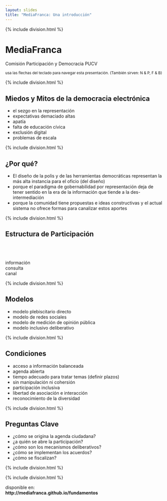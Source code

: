 ```yaml
---
layout: slides
title: "MediaFranca: Una introducción"
---
```

<!-- This space is intentionally left blank -->
{% include division.html %}
<div class='container'>
	<h1 class='jumbo tcenter'>MediaFranca</h1>
	<p>Comisión Participación y Democracia PUCV</p>
	<small>
	<i class='fa fa-keyboard'></i> usa las flechas del teclado para navegar esta presentación. (También sirven: N &amp; P, F &amp; B)
	</small>
</div>

{% include division.html %}

<div class='container'>
	<!-- la motivaciones -->
	<h2>Miedos y Mitos de la democracia electrónica</h2>
	<ul>
		<li>el sezgo en la representación</li>
		<li>expectativas demaciado altas</li>
		<li>apatía</li>
		<li>falta de educación cívica</li>
		<li>exclusión digital</li>
		<li>problemas de escala</li>
	</ul>
</div>

{% include division.html %}


<div class='bk bk-black'>
	<div class='container'>
		<!-- la motivaciones -->
		<h2>¿Por qué?</h2>
		<ul>
			<li>El diseño de la polis y de las herramientas democráticas representan la más alta instancia para el oficio (del diseño)</li>
			<li>porque el paradigma de gobernabilidad por representación deja de tener sentido en la era de la información que tiende a la des-intermediación</li>
			<li>porque la comunidad tiene propuestas e ideas constructivas y el actual sistema no ofrece formas para canalizar estos aportes</li>
		</ul>
	</div>
</div>


{% include division.html %}

<div class='bk bk-white'>
	<div class='container'>
		<!-- marco teórico general: modelo mediafranca -->
		<h2 class='tcenter'>Estructura de Participación</h2>
		<br><br><br>
		<div class='row '>
			<div class='col-sm-4'>
				<div class='circle'>información</div>
			</div>
			<div class='col-sm-4'>
				<div class='circle'>consulta</div>
			</div>
			<div class='col-sm-4'>
				<div class='circle'>canal</div>
			</div>
		</div>
	</div>
</div>

{% include division.html %}


<div class='container'>
	<h2>Modelos</h2>
	<ul>
		<li>modelo plebiscitario directo</li>
		<li>modelo de redes sociales</li>
		<li>modelo de medición de opinión pública</li>
		<li>modelo inclusivo deliberativo</li>
	</ul>
</div>

{% include division.html %}

<div class='container'>
	<h2>Condiciones</h2>
	<ul>
		<li>acceso a información balanceada</li>
		<li>agenda abierta</li>
		<li>tiempo adecuado para tratar temas (definir plazos)</li>
		<li>sin manipulación ni cohersión</li>
		<li>participación inclusiva</li>
		<li>libertad de asociación e interacción</li>
		<li>reconocimiento de la diversidad</li>
	</ul>
</div>

{% include division.html %}

<div class='container'>
	<h2>Preguntas Clave</h2>
	<ul>
		<li>¿cómo se origina la agenda ciudadana?</li>
		<li>¿a quién se abre la participación?</li>
		<li>¿cómo son los mecanismos deliberativos?</li>
		<li>¿cómo se implementan los acuerdos?</li>
		<li>¿cómo se fiscalizan?</li>
	</ul>
</div>

{% include division.html %}



{% include division.html %}

<div class='container'>
	<div class='vcenter'>
		<div class='tcenter'>
			disponible en:<br>
			<strong>http://mediafranca.github.io/fundamentos</strong>
		</div>
	</div >
</div>